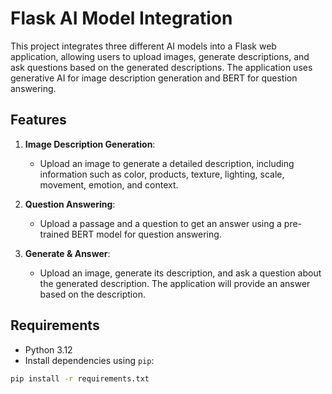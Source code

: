 # Flask AI Model Integration

This project integrates three different AI models into a Flask web application, allowing users to upload images, generate descriptions, and ask questions based on the generated descriptions. The application uses generative AI for image description generation and BERT for question answering.

## Features
1. **Image Description Generation**:
   - Upload an image to generate a detailed description, including information such as color, products, texture, lighting, scale, movement, emotion, and context.
   
2. **Question Answering**:
   - Upload a passage and a question to get an answer using a pre-trained BERT model for question answering.

3. **Generate & Answer**:
   - Upload an image, generate its description, and ask a question about the generated description. The application will provide an answer based on the description.

## Requirements

- Python 3.12
- Install dependencies using `pip`:

```bash
pip install -r requirements.txt

